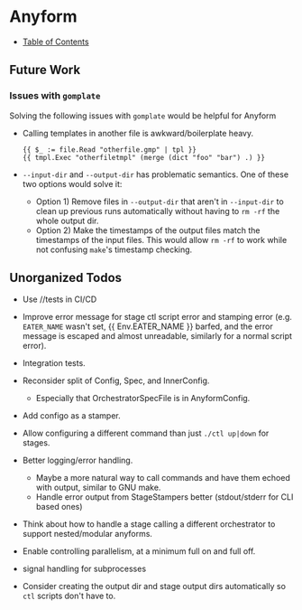 
# Anyform

- [Table of Contents](/README.md)

## Future Work

### Issues with `gomplate`

Solving the following issues with `gomplate` would be helpful for Anyform

- Calling templates in another file is awkward/boilerplate heavy.
  ```golang
  {{ $_ := file.Read "otherfile.gmp" | tpl }}
  {{ tmpl.Exec "otherfiletmpl" (merge (dict "foo" "bar") .) }}
  ```

- `--input-dir` and `--output-dir` has problematic semantics.  One of these two
  options would solve it:
    - Option 1) Remove files in `--output-dir` that aren't in `--input-dir` to clean up
      previous runs automatically without having to `rm -rf` the whole output dir.
    - Option 2) Make the timestamps of the output files match the timestamps of
      the input files.  This would allow `rm -rf` to work while not confusing
      `make`'s timestamp checking.


## Unorganized Todos

- Use //tests in CI/CD

- Improve error message for stage ctl script error and stamping error (e.g.
  `EATER_NAME` wasn't set, {{ Env.EATER_NAME }} barfed, and the error message is
  escaped and almost unreadable, similarly for a normal script error).

- Integration tests.

- Reconsider split of Config, Spec, and InnerConfig.
  - Especially that OrchestratorSpecFile is in AnyformConfig.

- Add configo as a stamper.

- Allow configuring a different command than just `./ctl up|down` for stages.

- Better logging/error handling.
  - Maybe a more natural way to call commands and have them echoed with output,
    similar to GNU make.
  - Handle error output from StageStampers better (stdout/stderr for CLI based
    ones)

- Think about how to handle a stage calling a different orchestrator to support
  nested/modular anyforms.

- Enable controlling parallelism, at a minimum full on and full off.

- signal handling for subprocesses

- Consider creating the output dir and stage output dirs automatically so `ctl`
  scripts don't have to.

